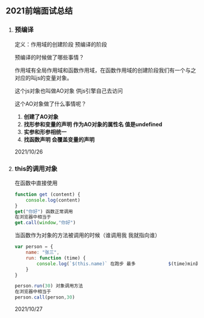## 2021前端面试总结

1. ### 预编译

   定义：作用域的创建阶段	预编译的阶段

   预编译的时候做了哪些事情？

   作用域有全局作用域和函数作用域，在函数作用域的创建阶段我们有一个与之对应的叫js的变量对象。

   这个js对象也叫做AO对象	供js引擎自己去访问

   这个AO对象做了什么事情呢？

   

   1. **创建了AO对象**
   2. **找形参和变量的声明  作为AO对象的属性名  值是undefined**
   3. **实参和形参相统一**
   4. **找函数声明  会覆盖变量的声明**

   

   2021/10/26
   
2. ### this的调用对象

   在函数中直接使用

   ```javascript
   function get (content) {
       console.log(content)
   }
   get("你好") 函数正常调用
   在浏览器中相当于
   get.call(window,"你好")
   ```

   当函数作为对象的方法被调用的时候（谁调用我  我就指向谁）

   ```javascript
   var person = {
       name: "张三",
       run: function (time) {
           console.log(`$(this.name)` 在跑步 最多			$(time)min就不行了)
       }
   }
   
   person.run(30) 对象调用方法
   在浏览器中相当于
   person.call(person,30)
   ```

   2021/10/27



